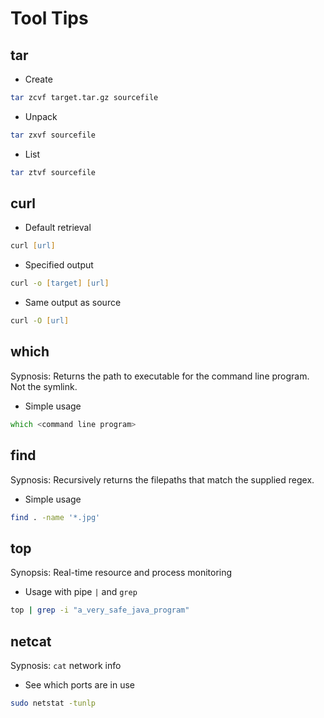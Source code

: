 # Tool Tips

## tar

-   Create

```zsh
tar zcvf target.tar.gz sourcefile
```

-   Unpack

```zsh
tar zxvf sourcefile
```

-   List

```zsh
tar ztvf sourcefile
```

## curl

-   Default retrieval

```zsh
curl [url]
```

-   Specified output

```zsh
curl -o [target] [url]
```

-   Same output as source

```zsh
curl -O [url]
```

## which

Sypnosis: Returns the path to executable for the command line program. Not the symlink.

-   Simple usage

```zsh
which <command line program>
```

## find

Sypnosis: Recursively returns the filepaths that match the supplied regex.

-   Simple usage

```zsh
find . -name '*.jpg'
```

## top

Synopsis: Real-time resource and process monitoring

-   Usage with pipe `|` and `grep`

```zsh
top | grep -i "a_very_safe_java_program"
```

## netcat

Sypnosis: `cat` network info

- See which ports are in use

```zsh
sudo netstat -tunlp
```